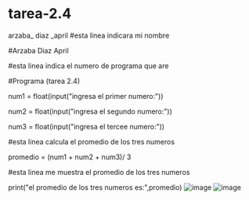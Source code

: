 # tarea-2.4
arzaba_ diaz _april
#esta linea indicara mi nombre

#Arzaba Diaz April

#esta linea indica el numero de programa que are

#Programa (tarea 2.4)

num1 = float(input("ingresa el primer numero:"))

num2 = float(input("ingresa el segundo numero:"))

num3 = float(input("ingresa el tercee numero:"))


#esta linea calcula el promedio de los tres numeros

promedio = (num1 + num2 + num3)/ 3

#esta linea me muestra el promedio de los tres numeros

print("el promedio de los tres numeros es:",promedio)
![image](https://github.com/user-attachments/assets/661eecfc-79a2-4ad1-873e-3e19d0df831c)
![image](https://github.com/user-attachments/assets/7d21d750-972e-4495-b9bd-b169f3166368)


